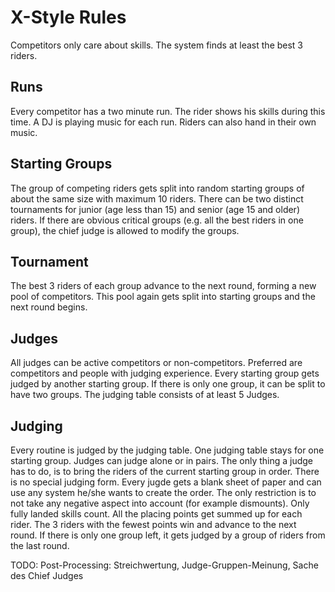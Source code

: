 # X-Style Rules
Competitors only care about skills. The system finds at least the best 3 riders.
## Runs
Every competitor has a two minute run. The rider shows his skills during this time. A DJ is playing music for each run. Riders can also hand in their own music.
## Starting Groups
The group of competing riders gets split into random starting groups of about the same size with maximum 10 riders. There can be two distinct tournaments for junior (age less than 15) and senior (age 15 and older) riders. If there are obvious critical groups (e.g. all the best riders in one group), the chief judge is allowed to modify the groups.
## Tournament
The best 3 riders of each group advance to the next round, forming a new pool of competitors. This pool again gets split into starting groups and the next round begins.
## Judges
All judges can be active competitors or non-competitors. Preferred are competitors and people with judging experience. Every starting group gets judged by another starting group. If there is only one group, it can be split to have two groups. The judging table consists of at least 5 Judges. 
## Judging
Every routine is judged by the judging table. One judging table stays for one starting group. Judges can judge alone or in pairs. The only thing a judge has to do, is to bring the riders of the current starting group in order. There is no special judging form. Every jugde gets a blank sheet of paper and can use any system he/she wants to create the order. The only restriction is to not take any negative aspect into account (for example dismounts). Only fully landed skills count. All the placing points get summed up for each rider. The 3 riders with the fewest points win and advance to the next round. If there is only one group left, it gets judged by a group of riders from the last round.

TODO: Post-Processing: Streichwertung, Judge-Gruppen-Meinung, Sache des Chief Judges
